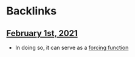 
# Backlinks
## [February 1st, 2021](<February 1st, 2021.md>)
- In doing so, it can serve as a [forcing function](<forcing function.md>)

